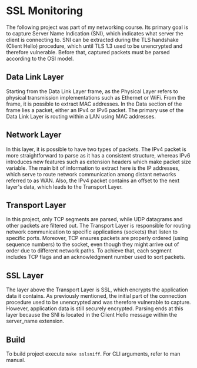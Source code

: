 # SSL Monitoring

The following project was part of my networking course. Its primary goal is
to capture Server Name Indication (SNI), which indicates what server the client is
connecting to. SNI can be extracted during the TLS handshake (Client Hello) procedure, which
until TLS 1.3 used to be unencrypted and therefore vulnerable.
Before that, captured packets must be parsed according to the OSI model.

## Data Link Layer

Starting from the Data Link Layer frame, as the Physical Layer refers to physical transmission implementations such as
Ethernet or WiFi. From the frame, it is possible to extract MAC addresses. In the Data section of the frame lies a packet,
either an IPv4 or IPv6 packet. The primary use of the Data Link Layer is routing within a LAN using MAC addresses.

## Network Layer

In this layer, it is possible to have two types of packets. The IPv4 packet is more straightforward to parse as it
has a consistent structure, whereas IPv6 introduces new features such as extension headers which make packet size
variable. The main bit of information to extract here is the IP addresses, which serve to route network communication among
distant networks referred to as WAN. Also, the IPv4 packet contains an offset to the next layer's data, which leads to the Transport Layer.

## Transport Layer

In this project, only TCP segments are parsed, while UDP datagrams and other packets are filtered out.
The Transport Layer is responsible for routing network communication to specific applications (sockets) that
listen to specific ports. Moreover, TCP ensures packets are properly ordered (using sequence numbers) to the socket, even though they might arrive out of order due to different network paths. To achieve that, each segment
includes TCP flags and an acknowledgment number used to sort packets.

## SSL Layer

The layer above the Transport Layer is SSL, which encrypts the application data it contains. As previously mentioned,
the initial part of the connection procedure used to be unencrypted and was therefore vulnerable to capture. However, application
data is still securely encrypted. Parsing ends at this layer because the SNI is located in the Client Hello message
within the server_name extension.

## Build

To build project execute `make sslsniff`. For CLI arguments, refer to man manual.